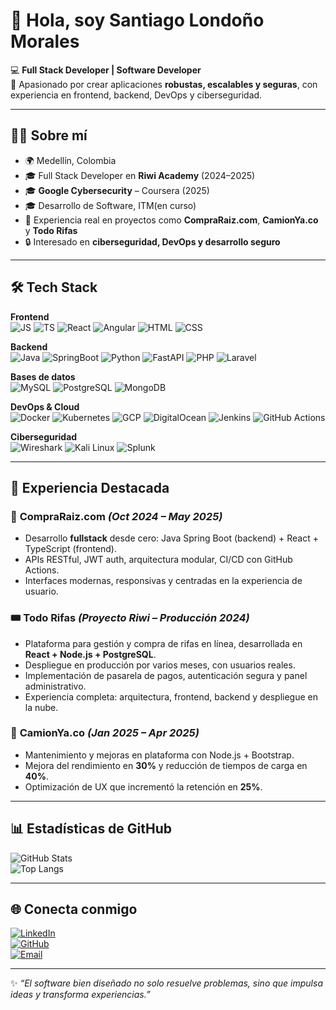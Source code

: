 # 👋 Hola, soy **Santiago Londoño Morales**  

💻 **Full Stack Developer | Software Developer**  
🚀 Apasionado por crear aplicaciones **robustas, escalables y seguras**, con experiencia en frontend, backend, DevOps y ciberseguridad.  

---

## 🧑‍💻 Sobre mí
- 🌍 Medellín, Colombia  
- 🎓 Full Stack Developer en **Riwi Academy** (2024–2025)  
- 🎓 **Google Cybersecurity** – Coursera (2025)  
- 🎓 Desarrollo de Software, ITM(en curso)  
- 💼 Experiencia real en proyectos como **CompraRaiz.com**, **CamionYa.co** y **Todo Rifas**  
- 🔒 Interesado en **ciberseguridad, DevOps y desarrollo seguro**  

---

## 🛠️ Tech Stack  

**Frontend**  
![JS](https://img.shields.io/badge/JavaScript-F7DF1E?style=flat&logo=javascript&logoColor=000) 
![TS](https://img.shields.io/badge/TypeScript-3178C6?style=flat&logo=typescript&logoColor=fff) 
![React](https://img.shields.io/badge/React-61DAFB?style=flat&logo=react&logoColor=000) 
![Angular](https://img.shields.io/badge/Angular-DD0031?style=flat&logo=angular&logoColor=fff) 
![HTML](https://img.shields.io/badge/HTML5-E34F26?style=flat&logo=html5&logoColor=fff) 
![CSS](https://img.shields.io/badge/CSS3-1572B6?style=flat&logo=css3&logoColor=fff)  

**Backend**  
![Java](https://img.shields.io/badge/Java-007396?style=flat&logo=java&logoColor=fff) 
![SpringBoot](https://img.shields.io/badge/Spring%20Boot-6DB33F?style=flat&logo=springboot&logoColor=fff) 
![Python](https://img.shields.io/badge/Python-3776AB?style=flat&logo=python&logoColor=fff) 
![FastAPI](https://img.shields.io/badge/FastAPI-009688?style=flat&logo=fastapi&logoColor=fff) 
![PHP](https://img.shields.io/badge/PHP-777BB4?style=flat&logo=php&logoColor=fff) 
![Laravel](https://img.shields.io/badge/Laravel-FF2D20?style=flat&logo=laravel&logoColor=fff)  

**Bases de datos**  
![MySQL](https://img.shields.io/badge/MySQL-4479A1?style=flat&logo=mysql&logoColor=fff) 
![PostgreSQL](https://img.shields.io/badge/PostgreSQL-4169E1?style=flat&logo=postgresql&logoColor=fff) 
![MongoDB](https://img.shields.io/badge/MongoDB-47A248?style=flat&logo=mongodb&logoColor=fff)  

**DevOps & Cloud**  
![Docker](https://img.shields.io/badge/Docker-2496ED?style=flat&logo=docker&logoColor=fff) 
![Kubernetes](https://img.shields.io/badge/Kubernetes-326CE5?style=flat&logo=kubernetes&logoColor=fff) 
![GCP](https://img.shields.io/badge/Google%20Cloud-4285F4?style=flat&logo=googlecloud&logoColor=fff) 
![DigitalOcean](https://img.shields.io/badge/DigitalOcean-0080FF?style=flat&logo=digitalocean&logoColor=fff) 
![Jenkins](https://img.shields.io/badge/Jenkins-D24939?style=flat&logo=jenkins&logoColor=fff) 
![GitHub Actions](https://img.shields.io/badge/GitHub%20Actions-2088FF?style=flat&logo=githubactions&logoColor=fff)  

**Ciberseguridad**  
![Wireshark](https://img.shields.io/badge/Wireshark-1679A7?style=flat&logo=wireshark&logoColor=fff) 
![Kali Linux](https://img.shields.io/badge/Kali%20Linux-557C94?style=flat&logo=kalilinux&logoColor=fff) 
![Splunk](https://img.shields.io/badge/Splunk-000000?style=flat&logo=splunk&logoColor=fff)  

---

## 📌 Experiencia Destacada  

### 🏡 **CompraRaiz.com** *(Oct 2024 – May 2025)*  
- Desarrollo **fullstack** desde cero: Java Spring Boot (backend) + React + TypeScript (frontend).  
- APIs RESTful, JWT auth, arquitectura modular, CI/CD con GitHub Actions.  
- Interfaces modernas, responsivas y centradas en la experiencia de usuario.  

### 🎟️ **Todo Rifas** *(Proyecto Riwi – Producción 2024)*  
- Plataforma para gestión y compra de rifas en línea, desarrollada en **React + Node.js + PostgreSQL**.  
- Despliegue en producción por varios meses, con usuarios reales.  
- Implementación de pasarela de pagos, autenticación segura y panel administrativo.  
- Experiencia completa: arquitectura, frontend, backend y despliegue en la nube.  

### 🚛 **CamionYa.co** *(Jan 2025 – Apr 2025)*  
- Mantenimiento y mejoras en plataforma con Node.js + Bootstrap.  
- Mejora del rendimiento en **30%** y reducción de tiempos de carga en **40%**.  
- Optimización de UX que incrementó la retención en **25%**.  

---

## 📊 Estadísticas de GitHub  

![GitHub Stats](https://github-readme-stats.vercel.app/api?username=san7imo&show_icons=true&theme=tokyonight)  
![Top Langs](https://github-readme-stats.vercel.app/api/top-langs/?username=san7imo&layout=compact&theme=tokyonight)  

---

## 🌐 Conecta conmigo  
[![LinkedIn](https://img.shields.io/badge/LinkedIn-0A66C2?style=flat&logo=linkedin&logoColor=fff)](https://www.linkedin.com/in/san7imo/)  
[![GitHub](https://img.shields.io/badge/GitHub-100000?style=flat&logo=github&logoColor=fff)](https://github.com/san7imo)  
[![Email](https://img.shields.io/badge/Email-D14836?style=flat&logo=gmail&logoColor=fff)](mailto:san7imo@gmail.com)  

---

✨ *“El software bien diseñado no solo resuelve problemas, sino que impulsa ideas y transforma experiencias.”*  
